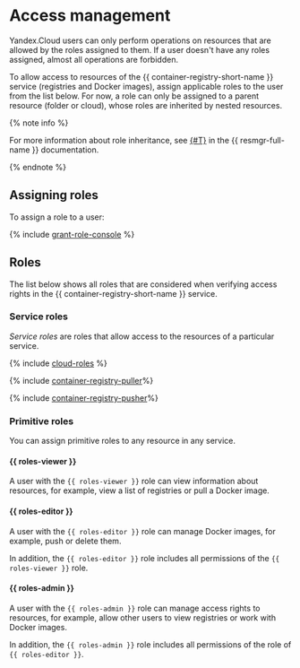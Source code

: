 # Access management

Yandex.Cloud users can only perform operations on resources that are allowed by the roles assigned to them.
If a user doesn't have any roles assigned, almost all operations are forbidden.

To allow access to resources of the {{ container-registry-short-name }} service (registries and Docker images),
assign applicable roles to the user from the list below. For now, a role can only be assigned to a parent resource (folder or cloud), whose roles are inherited by nested resources.

{% note info %}

For more information about role inheritance, see [{#T}](../../resource-manager/concepts/resources-hierarchy.md#access-rights-inheritance) in the {{ resmgr-full-name }} documentation.

{% endnote %}

## Assigning roles

To assign a role to a user:

{% include [grant-role-console](../../_includes/grant-role-console.md) %}

## Roles

The list below shows all roles that are considered when verifying access rights in the {{ container-registry-short-name }} service.

### Service roles

_Service roles_ are roles that allow access to the resources of a particular service.

{% include [cloud-roles](../../_includes/cloud-roles.md) %}

{% include [container-registry-puller](../../_includes/roles-container-registry-puller.md)%}

{% include [container-registry-pusher](../../_includes/roles-container-registry-pusher.md)%}

### Primitive roles

You can assign primitive roles to any resource in any service.

#### {{ roles-viewer }}

A user with the `{{ roles-viewer }}` role can view information about resources, for example, view a list of registries or pull a Docker image.

#### {{ roles-editor }}

A user with the `{{ roles-editor }}` role can manage Docker images, for example, push or delete them.

In addition, the `{{ roles-editor }}` role includes all permissions of the `{{ roles-viewer }}` role.

#### {{ roles-admin }}

A user with the `{{ roles-admin }}` role can manage access rights to resources, for example, allow other users to view registries or work with Docker images.

In addition, the `{{ roles-admin }}` role includes all permissions of the role of `{{ roles-editor }}`.

